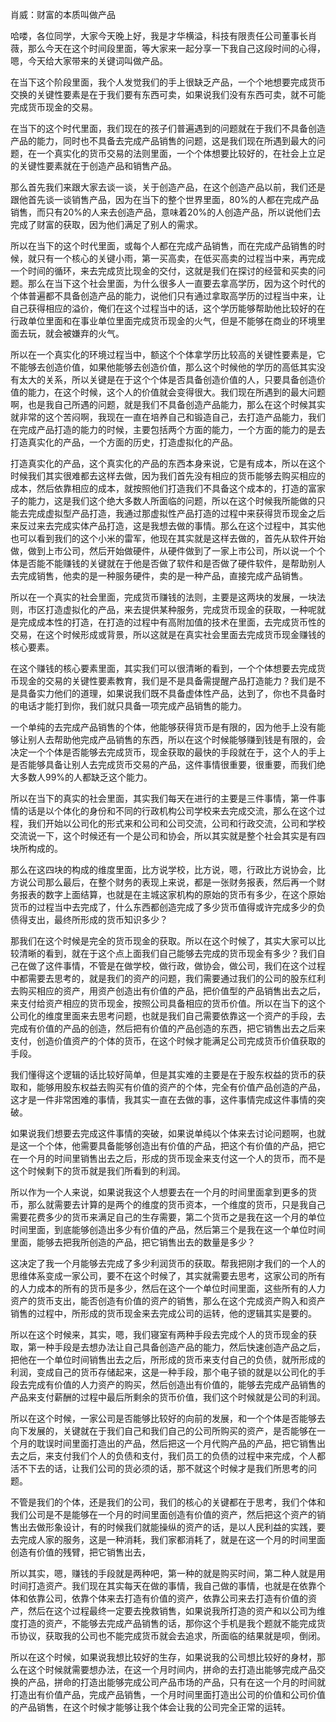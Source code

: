 肖威：财富的本质叫做产品

哈喽，各位同学，大家今天晚上好，我是才华横溢，科技有限责任公司董事长肖薇，那么今天在这个时间段里面，等大家来一起分享一下我自己这段时间的心得，嗯，今天给大家带来的关键词叫做产品。

在当下这个阶段里面，我个人发觉我们的手上很缺乏产品，一个个地想要完成货币交换的关键性要素是在于我们要有东西可卖，如果说我们没有东西可卖，就不可能完成货币现金的交易。

在当下的这个时代里面，我们现在的孩子们普遍遇到的问题就在于我们不具备创造产品的能力，同时也不具备去完成产品销售的问题，这是我们现在所遇到最大的问题，在一个真实化的货币交易的法则里面，一个个体想要比较好的，在社会上立足的关键性要素就在于创造产品和销售产品。

那么首先我们来跟大家去谈一谈，关于创造产品，在这个创造产品以前，我们还是跟他首先谈一谈销售产品，因为在当下的整个世界里面，80%的人都在完成产品销售，而只有20%的人来去创造产品，意味着20%的人创造产品，所以说他们去完成了财富的获取，因为他们满足了别人的需求。

所以在当下的这个时代里面，或每个人都在完成产品销售，而在完成产品销售的时候，就只有一个核心的关键小雨，第一买高卖，在低买高卖的过程当中来，再完成一个时间的循环，来去完成货比现金的交付，这就是我们在探讨的经营和买卖的问题。那么在当下这个社会里面，为什么很多人一直要去拿高学历，因为这个时代的个体普遍都不具备创造产品的能力，说他们只有通过拿取高学历的过程当中来，让自己获得相应的溢价，俺们在这个过程当中的话，这个学历能够帮助他比较好的在行政单位里面和在事业单位里面完成货币现金的火气，但是不能够在商业的环境里面去玩，就会被嫌弃的火气。

所以在一个真实化的环境过程当中，额这个个体拿学历比较高的关键性要素是，它不能够去创造价值，如果他能够去创造价值，那么这个时候他的学历的高低其实没有太大的关系，所以关键是在于这个个体是否具备创造价值的人，只要具备创造价值的能力，在这个时候，这个人的价值就会变得很大。我们现在所遇到的最大问题啊，也是我自己所遇的问题，就是我们不具备创造产品能力，那么在这个时候其实就非常的这个苦闷啊，我现在一直在培养自己和锻造自己，去打造产品能力，我们在完成产品打造的能力的时候，主要包括两个方面的能力，一个方面的能力的是去打造真实化的产品，一个方面的历史，打造虚拟化的产品。

打造真实化的产品，这个真实化的产品的东西本身来说，它是有成本，所以在这个时候我们其实很难都去这样去做，因为我们首先没有相应的货币能够去购买相应的成本，然后依靠相应的成本，就按照他们打造我们不具备这个成本的，打造的富家子的能力，这是我们这个绝大多数人所面临的问题，所以在这个时候我所能做的只能去完成虚拟型产品打造，我通过那虚拟性产品打造的过程中来获得货币现金之后来反过来去完成实体产品打造，这是我想去做的事情。那么在这个过程中，其实他也可以看到我们的这个小米的雷军，他现在其实就是这样去做的，首先从软件开始做，做到上市公司，然后开始做硬件，从硬件做到了一家上市公司，所以说一个个体是否能不能赚钱的关键就在于他是否做了软件和是否做了硬件软件，是帮助别人去完成销售，他卖的是一种服务硬件，卖的是一种产品，直接完成产品销售。

所以在一个真实的社会里面，完成货币赚钱的法则，主要是这两块的发展，一块法则，市区打造虚拟化的产品，来去提供某种服务，完成货币现金的获取，一种呢就是完成成本性的打造，在打造的过程中有高附加值的技术在里面，去完成货币性的交易，在这个时候形成或背景，所以这就是在真实社会里面去完成货币现金赚钱的核心要素。

在这个赚钱的核心要素里面，其实我们可以很清晰的看到，一个个体想要去完成货币现金的交易的关键性要素教育，我们是不是具备需提醒产品打造能力？我们是不是具备实力他们的道理，如果说我们既不具备虚体性产品，达到了，你也不具备时的电话才能打到你，我们就只具备一项完成产品销售的能力。

一个单纯的去完成产品销售的个体，他能够获得货币是有限的，因为他手上没有能够让别人去帮助他完成产品销售的东西，所以在这个时候能够赚到钱是有限的，会决定一个个体是否能够去完成货币，现金获取的最快的手段就在于，这个人的手上是否能够具备让别人去完成货币交易的产品，这件事情很重要，很重要，而我们绝大多数人99%的人都缺乏这个能力。

所以在当下的真实的社会里面，其实我们每天在进行的主要是三件事情，第一件事情的话是以个体化的身份和不同的行政机构公司学校来去完成交流，那么在这个过程，我们开始以公司化的形式来和公司和公司交流，公司和行政交流，公司和学校交流说一下，这个时候还有一个是公司和协会，所以其实就是整个社会其实是有四块所构成的。

那么在这四块的构成的维度里面，比方说学校，比方说，嗯，行政比方说协会，比方说公司那么最后，在整个财务的表现上来说，都是一张财务报表，然后再一个财务报表的数字上面结算，也就是在主城这家机构的原始的货币有多少，在这个原始货币的过程当中去完成了，什么东西都创造完成了多少货币值得或许完成多少的负债得支出，最终所形成的货币知识多少？

那我们在这个时候是完全的货币现金的获取。所以在这个时候了，其实大家可以比较清晰的看到，就在于这个点上面我们自己能够去完成的货币现金有多少？我们自己在做了这件事情，不管是在做学校，做行政，做协会，做公司，我们在这个过程中都需要去思考的，就是我们的资产的问题，我们需要通过我们的公司的股东红利去购买相应的资产，用资产创造出有价值的产品，把价值型的产品销售出去之后，来支付给资产相应的货币现金，按照公司具备相应的货币价值。所以在当下的这个公司化的维度里面来去思考问题，也就是我们自己需要依靠这一个资产的手段，去完成有价值的产品的创造，然后把有价值的产品创造的东西，把它销售出去之后来支付，创造价值资产的个体的货币，在这个时候才能满足公司完成货币价值获取的手段。

我们懂得这个逻辑的话比较好简单，但是其实难的主要是在于股东权益的货币的获取和，能够用股东权益去购买有价值的资产的个体，完全有价值产品创造的产品，这才是一件非常困难的事情，我其实一直在去做的事，这件事情完成这件事情的突破。

如果说我们想要去完成这件事情的突破，如果说单纯以个体来去讨论问题啊，也就是这一个个体，他需要具备能够创造出有价值的产品，把这个有价值的产品，把它在一个月的时间里销售出去之后，形成的货币现金来支付这一个人的货币，而不是这个时候剩下的货币就是我们所看到的利润。

所以作为一个人来说，如果说我这个人想要去在一个月的时间里面拿到更多的货币，那么就需要去计算的是两个的维度的货币资本，一个维度的货币，只是我自己需要花费多少的货币来满足自己的生存需要，第二个货币之是我在这一个月的单位时间里面，到底能够创造出多少有价值的产品，然后第三个是我在这一个单位时间里面，能够去把我所创造的产品，把它销售出去的数量是多少？

这决定了我一个月能够去完成了多少利润货币的获取。帮我把刚才我们的一个人的思维体系变成一家公司，要不在这个时候了，其实就需要去思考，这家公司的所有的人力成本的所有的货币是多少，然后在这个一个单位时间里面，这些所有的人力资产的货币支出，能否创造有价值的资产的销售，那么在这个完成资产购入和资产销售的过程中，所形成的货币现金来去完成公司的运转，他的逻辑其实是要的。

所以在这个时候来，其实，嗯，我们寝室有两种手段去完成个人的货币现金的获取，第一种手段是去想办法让自己具备创造产品的能力，然后快速创造产品之后，把他在一个单位时间销售出去之后，所形成的货币来支付自己的负债，就所形成的利润，变成自己的货币存储起来，这是一种手段，那个电子锁的就是以公司化的手段去完成有价值的人力资产的购买，然后创造出有价值的，能够去完成产品销售的产品来支付薪酬的过程中最后所剩余的货币价值，我们这个时候就是公司的利润。

所以在这个时候，一家公司是否能够比较好的向前的发展，和一个个体是否能够去向下发展的，关键就在于我们自己和我们自己的公司所购买的资产，是否能够在一个月的耽误时间里面打造出的产品，然后把这一个月代购产品的产品，把它销售出去之后，来支付我们个人的负债和支付，我们员工的负债的过程中来完成，个人都活不下去的话，让我们公司的货必须的话，那不就这个时候才是我们所思考的问题。

不管是我们的个体，还是我们的公司，我们的核心的关键都在于思考，我们个体和我们公司是不是能够在一个月的时间里面创造有价值的资产，然后把这个资产的销售出去做形象设计，有的时候我们就能操纵的资产的话，是以人民利益的实践，要去完成人家的服务，这是一种消耗，我们家都消耗了，就是在这一个月的时间里面创造有价值的残臂，把它销售出去，

所以其实，嗯，赚钱的手段就是两种吧，第一种的就是购买时间，第二种人就是用时间打造资产。我们现在其实每天在做的事情，我自己做的事情，也就是在依靠个体和依靠公司，依靠个体来去打造有价值的资产，依靠公司来去打造有价值的资产，然后在这个过程最终一定要去挽救销售，如果说我所打造的资产和以公司为维度打造的资产，不能够去完成产品销售的话，那你这个手机是我个题就不能完成货币协议，获取我的公司也不能完成货币就会去追求，所面临的结果就是呗，倒闭。

所以在这个时候，如果说我想比较好的生存，如果说我的公司想比较好的身材，那么在这个时候就需要想办法，在这一个月时间内，拼命的去打造出能够完成产品交换的产品，拼命的打造出能够完成公司产品市场的产品，只有在这一个月的时间就打造出有价值产品，完成产品销售，一个月时间里面打造出公司的价值和公司价值的产品销售，在这个时候才能够让我个体会让我的公司完全正常的运转。
